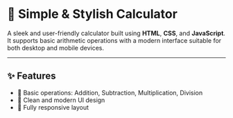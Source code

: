 # 🧮 Simple & Stylish Calculator

A sleek and user-friendly calculator built using **HTML**, **CSS**, and **JavaScript**. It supports basic arithmetic operations with a modern interface suitable for both desktop and mobile devices.

---
## ✨ Features

- 🔢 Basic operations: Addition, Subtraction, Multiplication, Division
- 🎨 Clean and modern UI design
- 📱 Fully responsive layout
